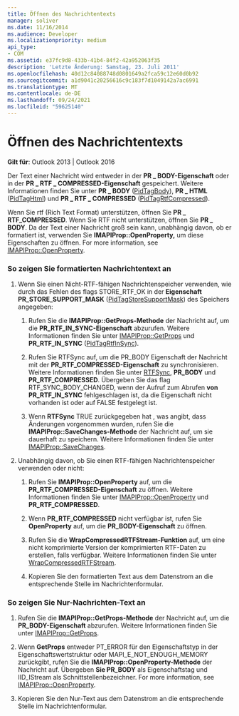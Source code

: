 ```yaml
---
title: Öffnen des Nachrichtentexts
manager: soliver
ms.date: 11/16/2014
ms.audience: Developer
ms.localizationpriority: medium
api_type:
- COM
ms.assetid: e37fc9d8-433b-41b4-84f2-42a952063f35
description: 'Letzte Änderung: Samstag, 23. Juli 2011'
ms.openlocfilehash: 40d12c84088748d0801649a2fca59c12e60d0b92
ms.sourcegitcommit: a1d9041c20256616c9c183f7d1049142a7ac6991
ms.translationtype: MT
ms.contentlocale: de-DE
ms.lasthandoff: 09/24/2021
ms.locfileid: "59625140"
---
```

# <a name="opening-message-text"></a>Öffnen des Nachrichtentexts

**Gilt für**: Outlook 2013 | Outlook 2016 
  
Der Text einer Nachricht wird entweder in der **PR \_ BODY-Eigenschaft** oder in der **PR \_ RTF \_ COMPRESSED-Eigenschaft** gespeichert. Weitere Informationen finden Sie unter **PR \_ BODY** ([PidTagBody](pidtagbody-canonical-property.md)), **PR \_ HTML** ([PidTagHtml](pidtaghtml-canonical-property.md)) und **PR \_ RTF \_ COMPRESSED** ([PidTagRtfCompressed](pidtagrtfcompressed-canonical-property.md)). 

Wenn Sie rtf (Rich Text Format) unterstützen, öffnen Sie **PR \_ RTF_COMPRESSED**. Wenn Sie RTF nicht unterstützen, öffnen Sie **PR \_ BODY**. Da der Text einer Nachricht groß sein kann, unabhängig davon, ob er formatiert ist, verwenden Sie **IMAPIProp::OpenProperty,** um diese Eigenschaften zu öffnen. For more information, see [IMAPIProp::OpenProperty](imapiprop-openproperty.md).
  
### <a name="to-display-formatted-message-text"></a>So zeigen Sie formatierten Nachrichtentext an
  
1. Wenn Sie einen Nicht-RTF-fähigen Nachrichtenspeicher verwenden, wie durch das Fehlen des flags STORE_RTF_OK in der **Eigenschaft PR_STORE_SUPPORT_MASK** ([PidTagStoreSupportMask](pidtagstoresupportmask-canonical-property.md)) des Speichers angegeben:
    
    1. Rufen Sie die **IMAPIProp::GetProps-Methode** der Nachricht auf, um die **PR_RTF_IN_SYNC-Eigenschaft** abzurufen. Weitere Informationen finden Sie unter [IMAPIProp::GetProps](imapiprop-getprops.md) und **PR_RTF_IN_SYNC** ([PidTagRtfInSync](pidtagrtfinsync-canonical-property.md)).
        
    2. Rufen Sie RTFSync auf, um die PR_BODY Eigenschaft der Nachricht mit der **PR_RTF_COMPRESSED-Eigenschaft** zu synchronisieren. Weitere Informationen finden Sie unter [RTFSync](rtfsync.md), **PR_BODY** und **PR_RTF_COMPRESSED**. Übergeben Sie das flag RTF_SYNC_BODY_CHANGED, wenn der Aufruf zum Abrufen **von PR_RTF_IN_SYNC** fehlgeschlagen ist, da die Eigenschaft nicht vorhanden ist oder auf FALSE festgelegt ist. 
        
    3. Wenn **RTFSync** TRUE zurückgegeben hat , was angibt, dass Änderungen vorgenommen wurden, rufen Sie die **IMAPIProp::SaveChanges-Methode** der Nachricht auf, um sie dauerhaft zu speichern. Weitere Informationen finden Sie unter [IMAPIProp::SaveChanges](imapiprop-savechanges.md).
    
2. Unabhängig davon, ob Sie einen RTF-fähigen Nachrichtenspeicher verwenden oder nicht:
    
    1. Rufen Sie **IMAPIProp::OpenProperty** auf, um die **PR_RTF_COMPRESSED-Eigenschaft** zu öffnen. Weitere Informationen finden Sie unter [IMAPIProp::OpenProperty](imapiprop-openproperty.md) und **PR_RTF_COMPRESSED**.
        
    2. Wenn **PR_RTF_COMPRESSED** nicht verfügbar ist, rufen Sie **OpenProperty** auf, um die **PR_BODY-Eigenschaft** zu öffnen. 
        
    3. Rufen Sie die **WrapCompressedRTFStream-Funktion** auf, um eine nicht komprimierte Version der komprimierten RTF-Daten zu erstellen, falls verfügbar. Weitere Informationen finden Sie unter [WrapCompressedRTFStream](wrapcompressedrtfstream.md).
        
    4. Kopieren Sie den formatierten Text aus dem Datenstrom an die entsprechende Stelle im Nachrichtenformular. 
    
### <a name="to-display-plain-message-text"></a>So zeigen Sie Nur-Nachrichten-Text an
  
1. Rufen Sie die **IMAPIProp::GetProps-Methode** der Nachricht auf, um die **PR_BODY-Eigenschaft** abzurufen. Weitere Informationen finden Sie unter [IMAPIProp::GetProps](imapiprop-getprops.md).
    
2. Wenn **GetProps** entweder PT_ERROR für den Eigenschaftstyp in der Eigenschaftswertstruktur oder MAPI_E_NOT_ENOUGH_MEMORY zurückgibt, rufen Sie die **IMAPIProp::OpenProperty-Methode** der Nachricht auf. Übergeben **Sie PR_BODY** als Eigenschaftstag und IID_IStream als Schnittstellenbezeichner. For more information, see [IMAPIProp::OpenProperty](imapiprop-openproperty.md).
    
3. Kopieren Sie den Nur-Text aus dem Datenstrom an die entsprechende Stelle im Nachrichtenformular. 
    

